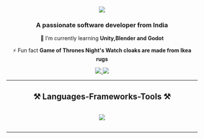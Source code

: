 <h1 align="center">
    <img src="https://readme-typing-svg.herokuapp.com/?font=Righteous&size=35&color=00ffff&center=true&vCenter=true&width=500&height=70&duration=4000&lines=Hello+There!+👋;+I'm+Ritindranath+Tagore!;" />
</h1>

<h3 align="center">A passionate software developer from India</h3>

<div align="center">
 
 🌱 I’m currently learning **Unity,Blender and Godot**

⚡ Fun fact **Game of Thrones Night's Watch cloaks are made from Ikea rugs**

 </div>

 <div align="center"> 
  <a href="mailto:ritintagore@gmail.com">
    <img src="https://img.shields.io/badge/Gmail-333333?style=for-the-badge&logo=gmail&logoColor=red" />
  </a>
  <a href="https://www.linkedin.com/in/saunak-ghosh10/" target="_blank">
    <img src="https://img.shields.io/badge/LinkedIn-0077B5?style=for-the-badge&logo=linkedin&logoColor=white" target="_blank" />
  </a>
 
</div>

 <hr/>

<h2 align="center">⚒️ Languages-Frameworks-Tools ⚒️</h2>
<br/>
<div align="center">
<!--     <img src="https://skillicons.dev/icons?i=react,bootstrap,mui,html,css,vscode,github,figma,tailwind,git" /> -->
    <img src="https://skillicons.dev/icons?i=python,c,java,c++,gdscript" /><br>
</div>

<br/>
<hr/>


